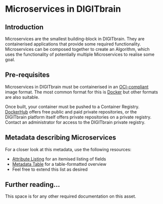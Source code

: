 # Microservices in DIGITbrain

## Introduction

Microservices are the smallest building-block in DIGITbrain.
They are containerised applications that provide some required functionality.
Microservices can be composed together to create an Algorithm, which uses
the functionality of potentially multiple Microservices to realise some goal.

## Pre-requisites

Microservices in DIGITbrain must be containerised in an
[OCI-compliant](https://opencontainers.org/) image format.
The most common format for this is
[Docker](https://www.docker.com/resources/what-container)
but other formats are also suitable.

Once built, your container must be pushed to a Container Registry.
[DockerHub](https://docs.docker.com/docker-hub/repos/) offers
free public and paid private repositories, or the DIGITbrain platform
itself offers private repositories on a private registry.
Contact an administrator for access to the DIGITbrain private registry.

## Metadata describing Microservices

For a closer look at this metadata, use the following resources:

- [Attribute Listing](attributes/microservice.md) for an itemised listing of fields
- [Metadata Table](tables/microservice.md) for a table-formatted overview
- Feel free to extend this list as desired

## Further reading...

This space is for any other required documentation on this asset.
